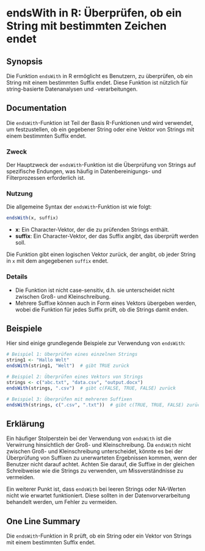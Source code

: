 <!--
Meta Description: # endsWith in R: Überprüfen, ob ein String mit bestimmten Zeichen endet ## Synopsis Die Funktion `endsWith` in R ermöglicht es Benutzern, zu überprüfe...
Meta Keywords: endswith, die, der, strings, ein
-->

# endsWith in R: Überprüfen, ob ein String mit bestimmten Zeichen endet

## Synopsis
Die Funktion `endsWith` in R ermöglicht es Benutzern, zu überprüfen, ob ein String mit einem bestimmten Suffix endet. Diese Funktion ist nützlich für string-basierte Datenanalysen und -verarbeitungen.

## Documentation
Die `endsWith`-Funktion ist Teil der Basis R-Funktionen und wird verwendet, um festzustellen, ob ein gegebener String oder eine Vektor von Strings mit einem bestimmten Suffix endet. 

### Zweck
Der Hauptzweck der `endsWith`-Funktion ist die Überprüfung von Strings auf spezifische Endungen, was häufig in Datenbereinigungs- und Filterprozessen erforderlich ist.

### Nutzung
Die allgemeine Syntax der `endsWith`-Funktion ist wie folgt:

```R
endsWith(x, suffix)
```

- **x**: Ein Character-Vektor, der die zu prüfenden Strings enthält.
- **suffix**: Ein Character-Vektor, der das Suffix angibt, das überprüft werden soll.

Die Funktion gibt einen logischen Vektor zurück, der angibt, ob jeder String in `x` mit dem angegebenen `suffix` endet.

### Details
- Die Funktion ist nicht case-sensitiv, d.h. sie unterscheidet nicht zwischen Groß- und Kleinschreibung.
- Mehrere Suffixe können auch in Form eines Vektors übergeben werden, wobei die Funktion für jedes Suffix prüft, ob die Strings damit enden.

## Beispiele
Hier sind einige grundlegende Beispiele zur Verwendung von `endsWith`:

```R
# Beispiel 1: Überprüfen eines einzelnen Strings
string1 <- "Hallo Welt"
endsWith(string1, "Welt")  # gibt TRUE zurück

# Beispiel 2: Überprüfen eines Vektors von Strings
strings <- c("abc.txt", "data.csv", "output.docx")
endsWith(strings, ".csv")  # gibt c(FALSE, TRUE, FALSE) zurück

# Beispiel 3: Überprüfen mit mehreren Suffixen
endsWith(strings, c(".csv", ".txt"))  # gibt c(TRUE, TRUE, FALSE) zurück
```

## Erklärung
Ein häufiger Stolperstein bei der Verwendung von `endsWith` ist die Verwirrung hinsichtlich der Groß- und Kleinschreibung. Da `endsWith` nicht zwischen Groß- und Kleinschreibung unterscheidet, könnte es bei der Überprüfung von Suffixen zu unerwarteten Ergebnissen kommen, wenn der Benutzer nicht darauf achtet. Achten Sie darauf, die Suffixe in der gleichen Schreibweise wie die Strings zu verwenden, um Missverständnisse zu vermeiden.

Ein weiterer Punkt ist, dass `endsWith` bei leeren Strings oder NA-Werten nicht wie erwartet funktioniert. Diese sollten in der Datenvorverarbeitung behandelt werden, um Fehler zu vermeiden.

## One Line Summary
Die `endsWith`-Funktion in R prüft, ob ein String oder ein Vektor von Strings mit einem bestimmten Suffix endet.